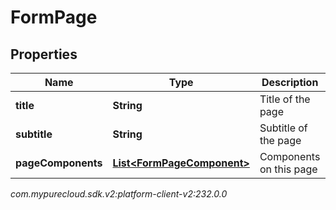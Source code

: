 # FormPage


## Properties

| Name | Type | Description | Notes |
| ------------ | ------------- | ------------- | ------------- |
| **title** | **String** | Title of the page |  |
| **subtitle** | **String** | Subtitle of the page |  |
| **pageComponents** | [**List&lt;FormPageComponent&gt;**](FormPageComponent) | Components on this page |  |




_com.mypurecloud.sdk.v2:platform-client-v2:232.0.0_
